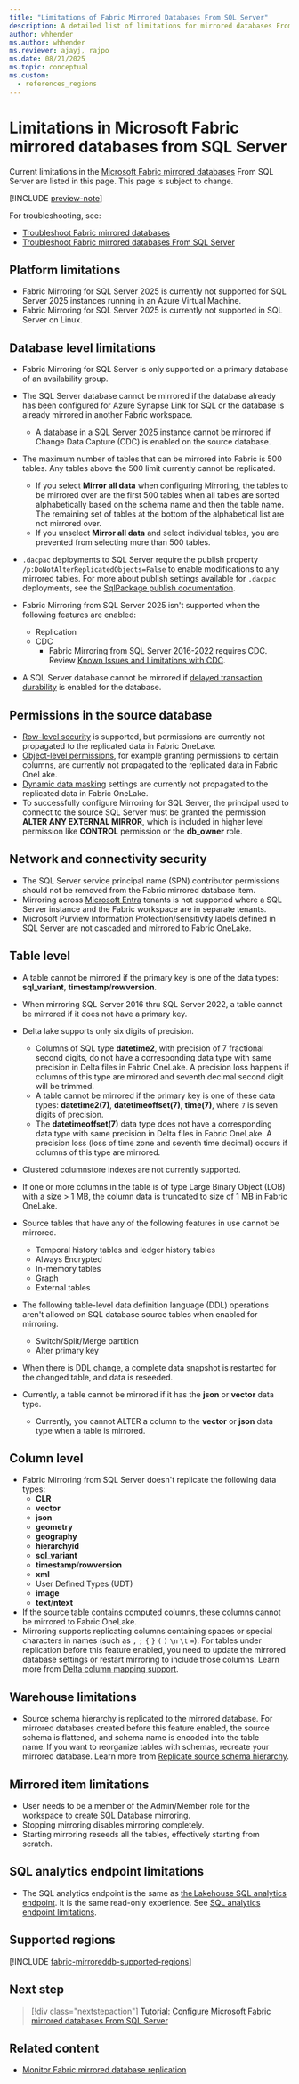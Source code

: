 ```yaml
---
title: "Limitations of Fabric Mirrored Databases From SQL Server"
description: A detailed list of limitations for mirrored databases From SQL Server in Microsoft Fabric.
author: whhender
ms.author: whhender
ms.reviewer: ajayj, rajpo
ms.date: 08/21/2025
ms.topic: conceptual
ms.custom:
  - references_regions
---
```

# Limitations in Microsoft Fabric mirrored databases from SQL Server

Current limitations in the [Microsoft Fabric mirrored databases](overview.md) From SQL Server are listed in this page. This page is subject to change.

[!INCLUDE [preview-note](../includes/feature-preview-note.md)]

For troubleshooting, see:

- [Troubleshoot Fabric mirrored databases](troubleshooting.md)
- [Troubleshoot Fabric mirrored databases From SQL Server](sql-server-troubleshoot.md)

## Platform limitations

- Fabric Mirroring for SQL Server 2025 is currently not supported for SQL Server 2025 instances running in an Azure Virtual Machine.
- Fabric Mirroring for SQL Server 2025 is currently not supported in SQL Server on Linux.

## Database level limitations

- Fabric Mirroring for SQL Server is only supported on a primary database of an availability group.
- The SQL Server database cannot be mirrored if the database already has been configured for Azure Synapse Link for SQL or the database is already mirrored in another Fabric workspace.
  - A database in a SQL Server 2025 instance cannot be mirrored if Change Data Capture (CDC) is enabled on the source database.
- The maximum number of tables that can be mirrored into Fabric is 500 tables. Any tables above the 500 limit currently cannot be replicated.
  - If you select **Mirror all data** when configuring Mirroring, the tables to be mirrored over are the first 500 tables when all tables are sorted alphabetically based on the schema name and then the table name. The remaining set of tables at the bottom of the alphabetical list are not mirrored over.
  - If you unselect **Mirror all data** and select individual tables, you are prevented from selecting more than 500 tables.
- `.dacpac` deployments to SQL Server require the publish property `/p:DoNotAlterReplicatedObjects=False` to enable modifications to any mirrored tables. For more about publish settings available for `.dacpac` deployments, see the [SqlPackage publish documentation](/sql/tools/sqlpackage/sqlpackage-publish).
- Fabric Mirroring from SQL Server 2025 isn't supported when the following features are enabled:
  - Replication
  - CDC
    - Fabric Mirroring from SQL Server 2016-2022 requires CDC. Review [Known Issues and Limitations with CDC](/sql/relational-databases/track-changes/known-issues-and-errors-change-data-capture?view=sql-server-ver17&preserve-view=true).
    
- A SQL Server database cannot be mirrored if [delayed transaction durability](/sql/relational-databases/logs/control-transaction-durability?view=sql-server-ver17&preserve-view=true) is enabled for the database.

## Permissions in the source database

- [Row-level security](/sql/relational-databases/security/row-level-security?view=sql-server-ver17&preserve-view=true) is supported, but permissions are currently not propagated to the replicated data in Fabric OneLake.
- [Object-level permissions](/sql/t-sql/statements/grant-object-permissions-transact-sql?view=sql-server-ver17&preserve-view=true), for example granting permissions to certain columns, are currently not propagated to the replicated data in Fabric OneLake.
- [Dynamic data masking](/sql/relational-databases/security/dynamic-data-masking?view=sql-server-ver17&preserve-view=true) settings are currently not propagated to the replicated data in Fabric OneLake.
- To successfully configure Mirroring for SQL Server, the principal used to connect to the source SQL Server must be granted the permission **ALTER ANY EXTERNAL MIRROR**, which is included in higher level permission like **CONTROL** permission or the **db_owner** role.

## Network and connectivity security

- The SQL Server service principal name (SPN) contributor permissions should not be removed from the Fabric mirrored database item.
- Mirroring across [Microsoft Entra](/entra/fundamentals/new-name) tenants is not supported where a SQL Server instance and the Fabric workspace are in separate tenants.  
- Microsoft Purview Information Protection/sensitivity labels defined in SQL Server are not cascaded and mirrored to Fabric OneLake.

## Table level

- A table cannot be mirrored if the primary key is one of the data types: **sql_variant**, **timestamp**/**rowversion**.
- When mirroring SQL Server 2016 thru SQL Server 2022, a table cannot be mirrored if it does not have a primary key.
- Delta lake supports only six digits of precision.
   - Columns of SQL type **datetime2**, with precision of 7 fractional second digits, do not have a corresponding data type with same precision in Delta files in Fabric OneLake. A precision loss happens if columns of this type are mirrored and seventh decimal second digit will be trimmed.
   - A table cannot be mirrored if the primary key is one of these data types: **datetime2(7)**, **datetimeoffset(7)**, **time(7)**, where `7` is seven digits of precision.
   - The **datetimeoffset(7)** data type does not have a corresponding data type with same precision in Delta files in Fabric OneLake. A precision loss (loss of time zone and seventh time decimal) occurs if columns of this type are mirrored.
- Clustered columnstore indexes are not currently supported.
- If one or more columns in the table is of type Large Binary Object (LOB) with a size > 1 MB, the column data is truncated to size of 1 MB in Fabric OneLake.
- Source tables that have any of the following features in use cannot be mirrored.
    - Temporal history tables and ledger history tables  
    - Always Encrypted
    - In-memory tables
    - Graph  
    - External tables  

- The following table-level data definition language (DDL) operations aren't allowed on SQL database source tables when enabled for mirroring. 
    - Switch/Split/Merge partition
    - Alter primary key
- When there is DDL change, a complete data snapshot is restarted for the changed table, and data is reseeded.
- Currently, a table cannot be mirrored if it has the **json** or **vector** data type.
    - Currently, you cannot ALTER a column to the **vector** or **json** data type when a table is mirrored.

## Column level

- Fabric Mirroring from SQL Server doesn't replicate the following data types:
     - **CLR**
     - **vector**
     - **json**
     - **geometry**
     - **geography**
     - **hierarchyid**
     - **sql_variant**
     - **timestamp**/**rowversion**
     - **xml**
     - User Defined Types (UDT)
     - **image**
     - **text**/**ntext**
- If the source table contains computed columns, these columns cannot be mirrored to Fabric OneLake.  
- Mirroring supports replicating columns containing spaces or special characters in names (such as  `,` `;` `{` `}` `(` `)` `\n` `\t` `=`). For tables under replication before this feature enabled, you need to update the mirrored database settings or restart mirroring to include those columns. Learn more from [Delta column mapping support](troubleshooting.md#delta-column-mapping-support).

## Warehouse limitations

- Source schema hierarchy is replicated to the mirrored database. For mirrored databases created before this feature enabled, the source schema is flattened, and schema name is encoded into the table name. If you want to reorganize tables with schemas, recreate your mirrored database. Learn more from [Replicate source schema hierarchy](troubleshooting.md#replicate-source-schema-hierarchy).

## Mirrored item limitations

- User needs to be a member of the Admin/Member role for the workspace to create SQL Database mirroring.  
- Stopping mirroring disables mirroring completely.  
- Starting mirroring reseeds all the tables, effectively starting from scratch.  

## SQL analytics endpoint limitations

- The SQL analytics endpoint is the same as [the Lakehouse SQL analytics endpoint](../data-engineering/lakehouse-overview.md#lakehouse-sql-analytics-endpoint). It is the same read-only experience. See [SQL analytics endpoint limitations](../data-warehouse/limitations.md#limitations-of-the-sql-analytics-endpoint).

## Supported regions

[!INCLUDE [fabric-mirroreddb-supported-regions](includes/fabric-mirroreddb-supported-regions.md)]

## Next step

> [!div class="nextstepaction"]
> [Tutorial: Configure Microsoft Fabric mirrored databases From SQL Server](sql-server-tutorial.md)

## Related content

- [Monitor Fabric mirrored database replication](monitor.md)
